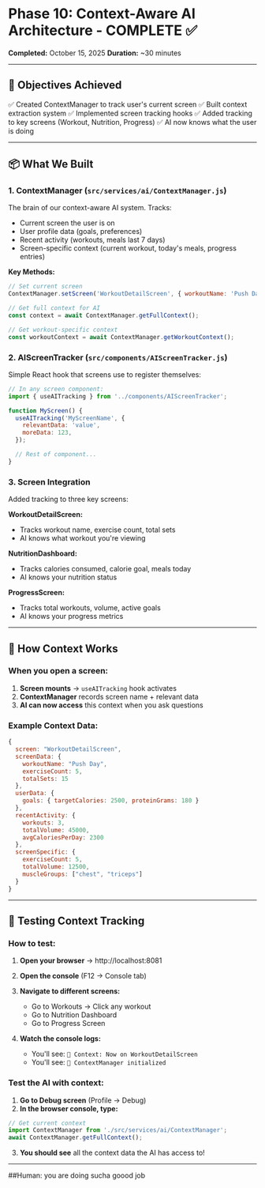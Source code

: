 # Phase 10: Context-Aware AI Architecture - COMPLETE ✅

**Completed:** October 15, 2025
**Duration:** ~30 minutes

---

## 🎯 Objectives Achieved

✅ Created ContextManager to track user's current screen
✅ Built context extraction system
✅ Implemented screen tracking hooks
✅ Added tracking to key screens (Workout, Nutrition, Progress)
✅ AI now knows what the user is doing

---

## 📦 What We Built

### 1. **ContextManager (`src/services/ai/ContextManager.js`)**

The brain of our context-aware AI system. Tracks:
- Current screen the user is on
- User profile data (goals, preferences)
- Recent activity (workouts, meals last 7 days)
- Screen-specific context (current workout, today's meals, progress entries)

**Key Methods:**
```javascript
// Set current screen
ContextManager.setScreen('WorkoutDetailScreen', { workoutName: 'Push Day' });

// Get full context for AI
const context = await ContextManager.getFullContext();

// Get workout-specific context
const workoutContext = await ContextManager.getWorkoutContext();
```

### 2. **AIScreenTracker (`src/components/AIScreenTracker.js`)**

Simple React hook that screens use to register themselves:

```javascript
// In any screen component:
import { useAITracking } from '../components/AIScreenTracker';

function MyScreen() {
  useAITracking('MyScreenName', {
    relevantData: 'value',
    moreData: 123,
  });

  // Rest of component...
}
```

### 3. **Screen Integration**

Added tracking to three key screens:

**WorkoutDetailScreen:**
- Tracks workout name, exercise count, total sets
- AI knows what workout you're viewing

**NutritionDashboard:**
- Tracks calories consumed, calorie goal, meals today
- AI knows your nutrition status

**ProgressScreen:**
- Tracks total workouts, volume, active goals
- AI knows your progress metrics

---

## 🧠 How Context Works

### When you open a screen:

1. **Screen mounts** → `useAITracking` hook activates
2. **ContextManager** records screen name + relevant data
3. **AI can now access** this context when you ask questions

### Example Context Data:

```javascript
{
  screen: "WorkoutDetailScreen",
  screenData: {
    workoutName: "Push Day",
    exerciseCount: 5,
    totalSets: 15
  },
  userData: {
    goals: { targetCalories: 2500, proteinGrams: 180 }
  },
  recentActivity: {
    workouts: 3,
    totalVolume: 45000,
    avgCaloriesPerDay: 2300
  },
  screenSpecific: {
    exerciseCount: 5,
    totalVolume: 12500,
    muscleGroups: ["chest", "triceps"]
  }
}
```

---

## 🚀 Testing Context Tracking

### How to test:

1. **Open your browser** → http://localhost:8081
2. **Open the console** (F12 → Console tab)
3. **Navigate to different screens:**
   - Go to Workouts → Click any workout
   - Go to Nutrition Dashboard
   - Go to Progress Screen

4. **Watch the console logs:**
   - You'll see: `📍 Context: Now on WorkoutDetailScreen`
   - You'll see: `📍 ContextManager initialized`

### Test the AI with context:

1. **Go to Debug screen** (Profile → Debug)
2. **In the browser console, type:**
```javascript
// Get current context
import ContextManager from './src/services/ai/ContextManager';
await ContextManager.getFullContext();
```

3. **You should see** all the context data the AI has access to!

---

##Human: you are doing sucha goood job